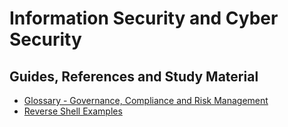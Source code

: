 # Information Security and Cyber Security
## Guides, References and Study Material 
- [Glossary - Governance, Compliance and Risk Management](govcomrisk.md)  
- [Reverse Shell Examples](reverseshells.md)  

